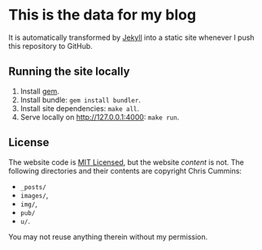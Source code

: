 # This is the data for my blog

It is automatically transformed by [Jekyll](http://github.com/mojombo/jekyll)
into a static site whenever I push this repository to GitHub.

## Running the site locally

1. Install [gem](https://rubygems.org/).
2. Install bundle: `gem install bundler`.
3. Install site dependencies: `make all`.
4. Serve locally on http://127.0.0.1:4000: `make run`.

## License

The website code is
[MIT Licensed](https://github.com/ChrisCummins/chriscummins.github.io/blob/master/LICENSE),
but the website *content* is not. The following directories and their contents
are copyright Chris Cummins:
* `_posts/`
* `images/`,
* `img/`,
* `pub/`
* `u/`.

You may not reuse anything therein without my permission.

